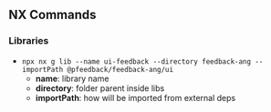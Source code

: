 ## NX Commands


### Libraries

- `npx nx g lib --name ui-feedback --directory feedback-ang --importPath @pfeedback/feedback-ang/ui`
  - **name**: library name
  - **directory**: folder parent inside libs
  - **importPath**: how will be imported from external deps